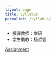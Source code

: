 ```yaml
---
layout: page
title: Syllabus
permalink: /syllabus/
---
```


- 授课教师：幸研
- 学生助教：杨哲睿

[Assignment](_posts/2022-09-21-howtouse.md)